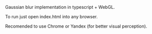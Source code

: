 Gaussian blur implementation in typescript + WebGL.

To run just open index.html into any browser.

Recomended to use Chrome or Yandex (for better visual perception).
